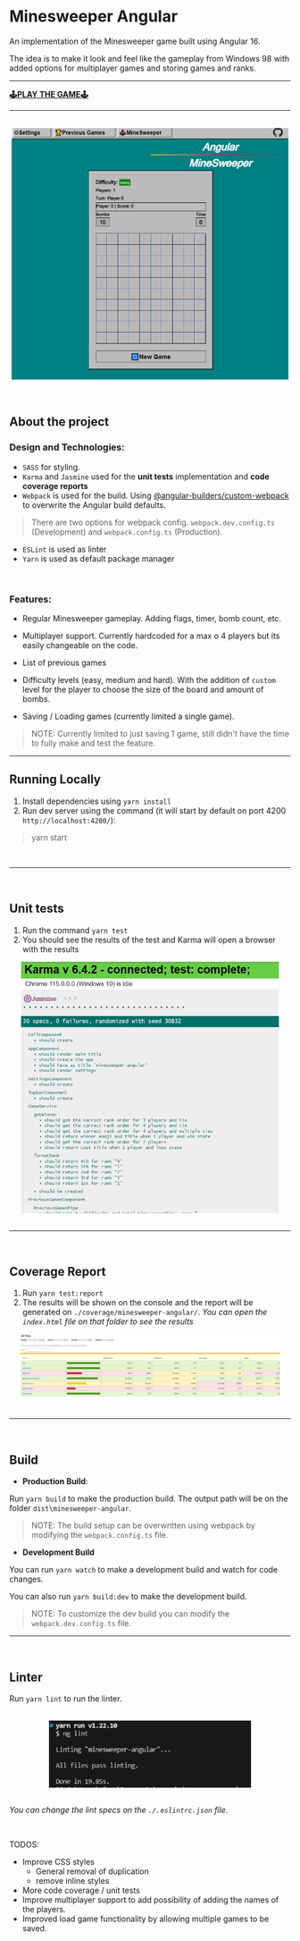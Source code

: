 # Minesweeper Angular

An implementation of the Minesweeper game built using Angular 16.

The idea is to make it look and feel like the gameplay from Windows 98 with added options for multiplayer games and storing games and ranks.

---

[**🕹️PLAY THE GAME🕹️**](https://wfpena.github.io/)

---

<br/>

<div style="display:flex;align-items:center;justify-content:center;"><img src="./public/game-screencap.png" alt="Game Screen" height="450px"></div>

<br/>
<br/>

## About the project

### **Design and Technologies:**

* `SASS` for styling.
* ``Karma`` and ``Jasmine`` used for the **unit tests** implementation and **code coverage reports**
* ``Webpack`` is used for the build. Using [@angular-builders/custom-webpack](https://www.npmjs.com/package/@angular-builders/custom-webpack) to overwrite the Angular build defaults.

> There are two options for webpack config. `webpack.dev.config.ts` (Development)  and `webpack.config.ts` (Production).
* ``ESLint`` is used as linter
* ``Yarn`` is used as default package manager

<br/>

### **Features:**

* Regular Minesweeper gameplay. Adding flags, timer, bomb count, etc.

* Multiplayer support. Currently hardcoded for a max o 4 players but its easily changeable on the code.

* List of previous games

* Difficulty levels (easy, medium and hard). With the addition of `custom` level for the player to choose the size of the board and amount of bombs.

* Saving / Loading games (currently limited a single game).
> NOTE: Currently limited to just saving 1 game, still didn't have the time to fully make and test the feature.

---

## Running Locally

1. Install dependencies using `yarn install`
2. Run dev server using the command (it will start by default on port 4200 `http://localhost:4200/`):
> yarn start

<br/>

---

<br/>

## Unit tests

1. Run the command `yarn test`
2. You should see the results of the test and Karma will open a browser with the results

<div style="display:flex;align-items:center;justify-content:center;"><img src="./public/unit-tests-example.png" alt="Unit Tests Example" height="450px"></div>

<br/>

---

<br/>

## Coverage Report

1. Run `yarn test:report`
2. The results will be shown on the console and the report will be generated on `./coverage/minesweeper-angular/`. <i>You can open the `index.html` file on that folder to see the results</i>

<div style="display:flex;align-items:center;justify-content:center;"><img src="./public/test-coverage-example.png" alt="Test Coverage Example" height="120px"></div>

<br/>

---

<br/>

## Build

* **Production Build**:

Run `yarn build` to make the production build. The output path will be on the folder `dist\minesweeper-angular`.
> NOTE: The build setup can be overwritten using webpack by modifying the `webpack.config.ts` file.

* **Development Build**

You can run `yarn watch` to make a development build and watch for code changes.

You can also run `yarn build:dev` to make the development build.

> NOTE: To customize the dev build you can modify the `webpack.dev.config.ts` file.

---

<br/>

## Linter

Run `yarn lint` to run the linter.

<br/>

<div style="display:flex;align-items:center;justify-content:center;"><img src="./public/lint-example.png" alt="Lint Result Example" height="120px"></div>

<br/>

*You can change the lint specs on the `./.eslintrc.json` file.*

<br/>


TODOS:

* Improve CSS styles
    * General removal of duplication
    * remove inline styles
* More code coverage / unit tests
* Improve multiplayer support to add possibility of adding the names of the players.
* Improved load game functionality by allowing multiple games to be saved.